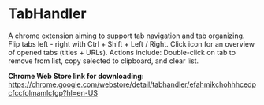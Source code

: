 # TabHandler
A chrome extension aiming to support tab navigation and tab organizing.  Flip tabs left - right with Ctrl + Shift + Left / Right. Click icon for an overview of opened tabs (titles + URLs). Actions include: Double-click on tab to remove from list, copy selected to clipboard, and clear list.

**Chrome Web Store link for downloading:**\
https://chrome.google.com/webstore/detail/tabhandler/efahmikchohhhcedpcfccfolmamlcfgp?hl=en-US
